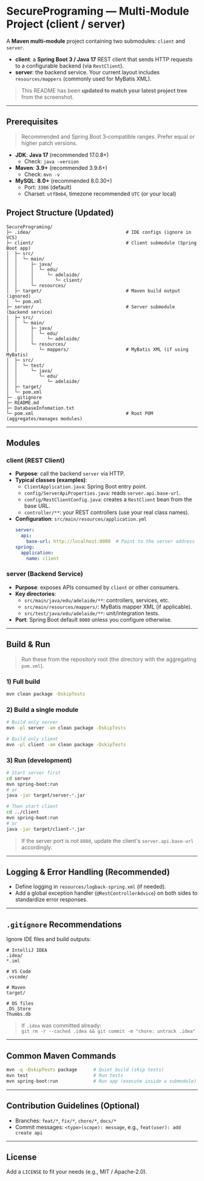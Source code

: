 
# SecurePrograming — Multi‑Module Project (client / server)

A **Maven multi‑module** project containing two submodules: `client` and `server`.
- **client**: a **Spring Boot 3 / Java 17** REST client that sends HTTP requests to a configurable backend (via `RestClient`).
- **server**: the backend service. Your current layout includes `resources/mappers` (commonly used for MyBatis XML).

> This README has been **updated to match your latest project tree** from the screenshot.

---

## Prerequisites

> Recommended and Spring Boot 3‑compatible ranges. Prefer equal or higher patch versions.

- **JDK**: **Java 17** (recommended 17.0.8+)
  - Check: `java -version`
- **Maven**: **3.9+** (recommended 3.9.6+)
  - Check: `mvn -v`
- **MySQL**: **8.0+** (recommended 8.0.30+)
  - Port: `3306` (default)
  - Charset: `utf8mb4`, timezone recommended `UTC` (or your local)

## Project Structure (Updated)

```text
SecurePrograming/
├─ .idea/                                   # IDE configs (ignore in VCS)
├─ client/                                  # Client submodule (Spring Boot app)
│  ├─ src/
│  │  └─ main/
│  │     ├─ java/
│  │     │  └─ edu/
│  │     │     └─ adelaide/
│  │     │        └─ client/
│  │     └─ resources/
│  ├─ target/                               # Maven build output (ignored)
│  └─ pom.xml
├─ server/                                  # Server submodule (backend service)
│  ├─ src/
│  │  └─ main/
│  │     ├─ java/
│  │     │  └─ edu/
│  │     │     └─ adelaide/
│  │     └─ resources/
│  │        └─ mappers/                     # MyBatis XML (if using MyBatis)
│  ├─ src/
│  │  └─ test/
│  │     └─ java/
│  │        └─ edu/
│  │           └─ adelaide/
│  ├─ target/
│  └─ pom.xml
├─ .gitignore
├─ README.md
├─ DatabaseInfomation.txt
└─ pom.xml                                  # Root POM (aggregates/manages modules)
```

---

## Modules

### client (REST Client)
- **Purpose**: call the backend `server` via HTTP.
- **Typical classes (examples)**:
  - `ClientApplication.java`: Spring Boot entry point.
  - `config/ServerApiProperties.java`: reads `server.api.base-url`.
  - `config/RestClientConfig.java`: creates a `RestClient` bean from the base URL.
  - `controller/**`: your REST controllers (use your real class names).
- **Configuration**: `src/main/resources/application.yml`
  ```yaml
  server:
    api:
      base-url: http://localhost:8080  # Point to the server address
  spring:
    application:
      name: client
  ```

### server (Backend Service)
- **Purpose**: exposes APIs consumed by `client` or other consumers.
- **Key directories**:
  - `src/main/java/edu/adelaide/**`: controllers, services, etc.
  - `src/main/resources/mappers/`: MyBatis mapper XML (if applicable).
  - `src/test/java/edu/adelaide/**`: unit/integration tests.
- **Port**: Spring Boot default `8080` unless you configure otherwise.

---

## Build & Run

> Run these from the repository root (the directory with the aggregating `pom.xml`).

### 1) Full build
```bash
mvn clean package -DskipTests
```

### 2) Build a single module
```bash
# Build only server
mvn -pl server -am clean package -DskipTests

# Build only client
mvn -pl client -am clean package -DskipTests
```

### 3) Run (development)
```bash
# Start server first
cd server
mvn spring-boot:run
# or
java -jar target/server-*.jar

# Then start client
cd ../client
mvn spring-boot:run
# or
java -jar target/client-*.jar
```

> If the server port is not `8080`, update the client's `server.api.base-url` accordingly.

---

## Logging & Error Handling (Recommended)
- Define logging in `resources/logback-spring.xml` (if needed).
- Add a global exception handler (`@RestControllerAdvice`) on both sides to standardize error responses.

---

## `.gitignore` Recommendations

Ignore IDE files and build outputs:

```gitignore
# IntelliJ IDEA
.idea/
*.iml

# VS Code
.vscode/

# Maven
target/

# OS files
.DS_Store
Thumbs.db
```

> If `.idea` was committed already:  
> `git rm -r --cached .idea && git commit -m "chore: untrack .idea"`

---

## Common Maven Commands

```bash
mvn -q -DskipTests package      # Quiet build (skip tests)
mvn test                        # Run tests
mvn spring-boot:run             # Run app (execute inside a submodule)
```

---

## Contribution Guidelines (Optional)

- Branches: `feat/*`, `fix/*`, `chore/*`, `docs/*`
- Commit messages: `<type>(scope): message`, e.g., `feat(user): add create api`

---

## License

Add a `LICENSE` to fit your needs (e.g., MIT / Apache‑2.0).
